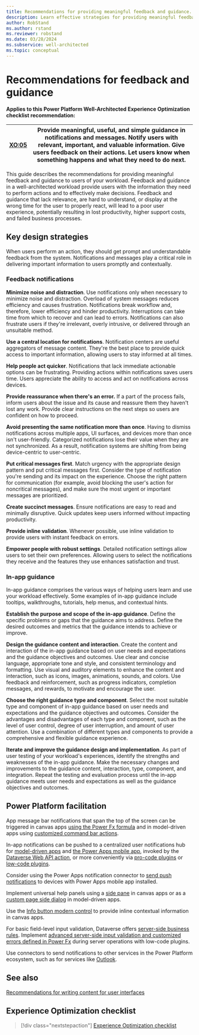 ```yaml
---
title: Recommendations for providing meaningful feedback and guidance. 
description: Learn effective strategies for providing meaningful feedback and guidance to users, enhancing user experience and optimizing workload performance.
author: RobStand
ms.author: rstand
ms.reviewer: robstand
ms.date: 03/28/2024
ms.subservice: well-architected
ms.topic: conceptual
---
```


# Recommendations for feedback and guidance

**Applies to this Power Platform Well-Architected Experience Optimization checklist recommendation:**

|[XO:05](checklist.md)| **Provide meaningful, useful, and simple guidance in notifications and messages. Notify users with relevant, important, and valuable information. Give users feedback on their actions. Let users know when something happens and what they need to do next.** |
|---|---|

This guide describes the recommendations for providing meaningful feedback and guidance to users of your workload. Feedback and guidance in a well-architected workload provide users with the information they need to perform actions and to effectively make decisions. Feedback and guidance that lack relevance, are hard to understand, or display at the wrong time for the user to properly react, will lead to a poor user experience, potentially resulting in lost productivity, higher support costs, and failed business processes.

## Key design strategies

When users perform an action, they should get prompt and understandable feedback from the system. Notifications and messages play a critical role in delivering important information to users promptly and contextually.

### Feedback notifications

**Minimize noise and distraction**. Use notifications only when necessary to minimize noise and distraction. Overload of system messages reduces efficiency and causes frustration. Notifications break workflow and, therefore, lower efficiency and hinder productivity. Interruptions can take time from which to recover and can lead to errors. Notifications can also frustrate users if they're irrelevant, overly intrusive, or delivered through an unsuitable method.

**Use a central location for notifications**. Notification centers are useful aggregators of message content. They're the best place to provide quick access to important information, allowing users to stay informed at all times.

**Help people act quicker**. Notifications that lack immediate actionable options can be frustrating. Providing actions within notifications saves users time. Users appreciate the ability to access and act on notifications across devices.

**Provide reassurance when there's an error.** If a part of the process fails, inform users about the issue and its cause and reassure them they haven't lost any work. Provide clear instructions on the next steps so users are confident on how to proceed.

**Avoid presenting the same notification more than once**. Having to dismiss notifications across multiple apps, UI surfaces, and devices more than once isn't user-friendly. Categorized notifications lose their value when they are not synchronized. As a result, notification systems are shifting from being device-centric to user-centric.

**Put critical messages first**. Match urgency with the appropriate design pattern and put critical messages first. Consider the type of notification you're sending and its impact on the experience. Choose the right pattern for communication (for example, avoid blocking the user's action for noncritical messages), and make sure the most urgent or important messages are prioritized.

**Create succinct messages**. Ensure notifications are easy to read and minimally disruptive. Quick updates keep users informed without impacting productivity.

**Provide inline validation**. Whenever possible, use inline validation to provide users with instant feedback on errors.

**Empower people with robust settings**. Detailed notification settings allow users to set their own preferences. Allowing users to select the notifications they receive and the features they use enhances satisfaction and trust.

### In-app guidance

In-app guidance comprises the various ways of helping users learn and use your workload effectively. Some examples of in-app guidance include tooltips, walkthroughs, tutorials, help menus, and contextual hints.

**Establish the purpose and scope of the in-app guidance**. Define the specific problems or gaps that the guidance aims to address. Define the desired outcomes and metrics that the guidance intends to achieve or improve.

**Design the guidance content and interaction**. Create the content and interaction of the in-app guidance based on user needs and expectations and the guidance objectives and outcomes. Use clear and concise language, appropriate tone and style, and consistent terminology and formatting. Use visual and auditory elements to enhance the content and interaction, such as icons, images, animations, sounds, and colors. Use feedback and reinforcement, such as progress indicators, completion messages, and rewards, to motivate and encourage the user.

**Choose the right guidance type and component**. Select the most suitable type and component of in-app guidance based on user needs and expectations and the guidance objectives and outcomes. Consider the advantages and disadvantages of each type and component, such as the level of user control, degree of user interruption, and amount of user attention. Use a combination of different types and components to provide a comprehensive and flexible guidance experience.

**Iterate and improve the guidance design and implementation**. As part of user testing of your workload's experiences, identify the strengths and weaknesses of the in-app guidance. Make the necessary changes and improvements to the guidance content, interaction, type, component, and integration. Repeat the testing and evaluation process until the in-app guidance meets user needs and expectations as well as the guidance objectives and outcomes.

## Power Platform facilitation

App message bar notifications that span the top of the screen can be triggered in canvas apps [using the Power Fx formula](/power-platform/power-fx/reference/function-showerror) and in model-driven apps using [customized command bar actions](/power-apps/maker/model-driven-apps/commanding-use-powerfx).

In-app notifications can be pushed to a centralized user notifications hub for [model-driven apps](/power-apps/user/notifications) and [the Power Apps mobile app](/power-apps/mobile/mobile-notifications), invoked by the [Dataverse Web API action](/power-apps/developer/data-platform/webapi/reference/sendappnotification), or more conveniently via [pro-code plugins](/power-apps/developer/model-driven-apps/clientapi/send-in-app-notifications?tabs=clientapi) or [low-code plugins](/power-apps/maker/data-platform/lowcode-plug-ins-examples#send-in-app-notifications-based-on-an-instant-action).

Consider using the Power Apps notification connector to [send push notifications](/power-apps/maker/canvas-apps/add-notifications) to devices with Power Apps mobile app installed.

Implement universal help panels using a [side pane](/power-platform/guidance/creator-kit/panel) in canvas apps or as a [custom page side dialog](/power-apps/developer/model-driven-apps/clientapi/navigate-to-custom-page-examples#open-as-a-side-dialog) in model-driven apps.

Use the [Info button modern control](/power-apps/maker/canvas-apps/controls/modern-controls/modern-control-info-button) to provide inline contextual information in canvas apps.

For basic field-level input validation, Dataverse offers [server-side business rules](/power-apps/maker/data-platform/data-platform-create-business-rule). Implement [advanced server-side input validation and customized errors defined in Power Fx](/power-apps/maker/data-platform/lowcode-plug-ins-examples#input-validation-and-custom-errors) during server operations with low-code plugins.

Use connectors to send notifications to other services in the Power Platform ecosystem, such as for services like [Outlook](/power-apps/teams/add-app-notifications).

## See also

[Recommendations for writing content for user interfaces](user-interface-content.md)

## Experience Optimization checklist

> [!div class="nextstepaction"]
> [Experience Optimization checklist](checklist.md)
